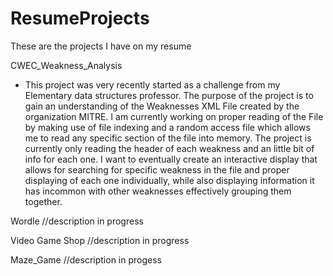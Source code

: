 # ResumeProjects
These are the projects I have on my resume

CWEC_Weakness_Analysis
- This project was very recently started as a challenge from my Elementary data structures professor.
The purpose of the project is to gain an understanding of the Weaknesses XML File created by the organization MITRE.
I am currently working on proper reading of the File by making use of file indexing and a random access file which allows me to read any specific section of the file into memory.
The project is currently only reading the header of each weakness and an little bit of info for each one.
I want to eventually create an interactive display that allows for searching for specific weakness in the file and proper displaying of each one individually, while also displaying information it has incommon with other weaknesses effectively grouping them together.

Wordle
//description in progress

Video Game Shop
//description in progress

Maze_Game
//description in progess